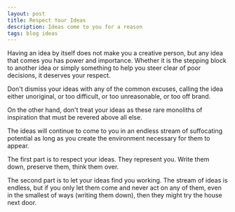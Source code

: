```yaml
---
layout: post
title: Respect Your Ideas
description: Ideas come to you for a reason
tags: blog ideas
---
```


Having an idea by itself does not make you a creative person, but any idea that comes you has power and importance. Whether it is the stepping block to another idea or simply something to help you steer clear of poor decisions, it deserves your respect.

Don't dismiss your ideas with any of the common excuses, calling the idea either unoriginal, or too difficult, or too unreasonable, or too off brand. 

On the other hand, don't treat your ideas as these rare monoliths of inspiration that must be revered above all else.

The ideas will continue to come to you in an endless stream of suffocating potential as long as you create the environment necessary for them to appear.

The first part is to respect your ideas. They represent you. Write them down, preserve them, think them over.

The second part is to let your ideas find you working. The stream of ideas is endless, but if you only let them come and never act on any of them, even in the smallest of ways (writing them down), then they might try the house next door.
